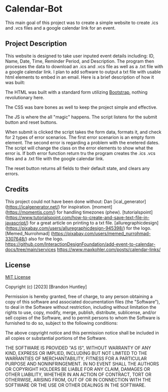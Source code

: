 # Calendar-Bot

This main goal of this project was to create a simple website to create .ics and .vcs files and a google calendar link for an event.

## Project Description

This website is designed to take user inputed event details including: ID, Name, Date, Time, Reminder Period, and Description. The program then processes the data to download an .ics and .vcs file as well as a .txt file with a google calendar link. I plan to add software to output a txt file with usable html elements to embed in an email. Here is a brief description of how it was built:

The HTML was built with a standard form utilizing [Bootstrap](https://getbootstrap.com/), nothing revolutionary here.

The CSS was bare bones as well to keep the project simple and effective.

The JS is where the all "magic" happens. The script listens for the submit button and reset buttons. 

When submit is clicked the script takes the form data, formats it, and check for 2 types of error scenarios. The first error scenarion is an empty form element. The second error is regarding a problem with the enetered dates. The script will change the class on the error elements to show what the error is. If both error function return tru the program creates the .ics .vcs files and a .txt file with the google calendar link.

The reset button returns all fields to their default state, and clears any errors.

## Credits

This project could not have been done without: 
Dan 
[ical_generator] (https://icalgenerator.net/) for inspiration.
[moment] (https://momentjs.com/) for handling timezones (phew).
[tutorialspoint] (https://www.tutorialspoint.com/how-to-create-and-save-text-file-in-javascript/) for a great article on printing to a txt file.
[alluregraphicdesign] (https://pixabay.com/users/alluregraphicdesign-945398/) for the logo.
[Memed_Nurrohmad] (https://pixabay.com/users/memed_nurrohmad-3307648/) also for the logo.
https://github.com/InteractionDesignFoundation/add-event-to-calendar-docs/tree/main/services
https://www.maxkohler.com/posts/calendar-links/

## License

[MIT License](https://choosealicense.com/licenses/mit/)

Copyright (c) [2023] [Brandon Huntley]

Permission is hereby granted, free of charge, to any person obtaining a copy
of this software and associated documentation files (the "Software"), to deal
in the Software without restriction, including without limitation the rights
to use, copy, modify, merge, publish, distribute, sublicense, and/or sell
copies of the Software, and to permit persons to whom the Software is
furnished to do so, subject to the following conditions:

The above copyright notice and this permission notice shall be included in all
copies or substantial portions of the Software.

THE SOFTWARE IS PROVIDED "AS IS", WITHOUT WARRANTY OF ANY KIND, EXPRESS OR
IMPLIED, INCLUDING BUT NOT LIMITED TO THE WARRANTIES OF MERCHANTABILITY,
FITNESS FOR A PARTICULAR PURPOSE AND NONINFRINGEMENT. IN NO EVENT SHALL THE
AUTHORS OR COPYRIGHT HOLDERS BE LIABLE FOR ANY CLAIM, DAMAGES OR OTHER
LIABILITY, WHETHER IN AN ACTION OF CONTRACT, TORT OR OTHERWISE, ARISING FROM,
OUT OF OR IN CONNECTION WITH THE SOFTWARE OR THE USE OR OTHER DEALINGS IN THE
SOFTWARE.
